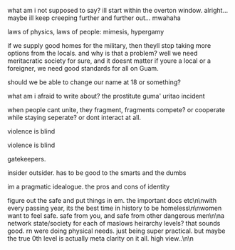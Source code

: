 what am i not supposed to say? ill start within the overton window. alright... maybe ill keep creeping further and further out... mwahaha

laws of physics, laws of people: mimesis, hypergamy

if we supply good homes for the military, then theyll stop taking more options from the locals. and why is that a problem? well we need meritacratic society for sure, and it doesnt matter if youre a local or a foreigner, we need good standards for all on Guam.

should we be able to change our name at 18 or something?

what am i afraid to write about?
the prostitute guma' uritao incident

when people cant unite, they fragment, fragments compete? or cooperate while staying seperate? or dont interact at all.

violence is blind

violence is blind

gatekeepers.

insider outsider. has to be good to the smarts and the dumbs

im a pragmatic idealogue. the pros and cons of identity

figure out the safe and put things in em. the important docs etc\n\nwith every passing year, its the best time in history to be homeless\n\nwomen want to feel safe. safe from you, and safe from other dangerous men\n\na network state/society for each of maslows heirarchy levels? that sounds good. rn were doing physical needs. just being super practical. but maybe the true 0th level is actually meta clarity on it all. high view..\n\n